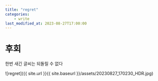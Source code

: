 ```yaml
---
title: "regret"
categories:
    - write
last_modified_at: 2023-08-27T17:00:00
---
```


# 후회

한번 새긴 글씨는 되돌릴 수 없다

![regret]({{ site.url }}{{ site.baseurl }}/assets/20230827_170230_HDR.jpg)
